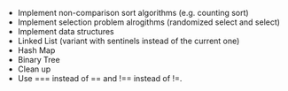 - Implement non-comparison sort algorithms (e.g. counting sort)
- Implement selection problem alrogithms (randomized select and select)
- Implement data structures
 - Linked List (variant with sentinels instead of the current one)
 - Hash Map
 - Binary Tree
- Clean up
 - Use === instead of == and !== instead of !=.
